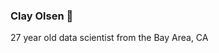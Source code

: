 ### Clay Olsen 👋

<p>27 year old data scientist from the Bay Area, CA</p>



<!--
**ClaytonOlsen/ClaytonOlsen** is a ✨ _special_ ✨ repository because its `README.md` (this file) appears on your GitHub profile.




-->
